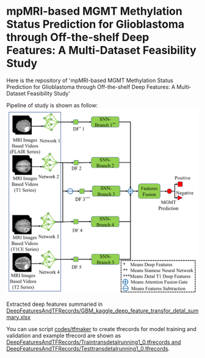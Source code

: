 # mpMRI-based MGMT Methylation Status Prediction for Glioblastoma through Off-the-shelf Deep Features: A Multi‐Dataset Feasibility Study
Here is the repository of 'mpMRI-based MGMT Methylation Status Prediction for Glioblastoma through Off-the-shelf Deep Features: A Multi‐Dataset Feasibility Study'

Pipeline of study is shown as follow:
![Pipeline of study](https://github.com/FORRESTHUACHEN/mpMRI_for_MGMT_Prediction-/blob/main/Figure1.png)

Extracted deep features summaried in [DeepFeaturesAndTFRecords/GBM_kaggle_deep_feature_transfor_detal_summary.xlsx](https://github.com/FORRESTHUACHEN/mpMRI_for_MGMT_Prediction-/blob/main/DeepFeaturesAndTFRecords/GBM_kaggle_deep_feature_transfor_detal_summary.xlsx)

You can use script [codes/tfmaker](https://github.com/FORRESTHUACHEN/mpMRI_for_MGMT_Prediction-/blob/main/codes/tfmaker%20-%20v3.py) to create tfrecords for model training and validation and example tfrecord are shown as [DeepFeaturesAndTFRecords/Traintransdetalrunning1_0.tfrecords and DeepFeaturesAndTFRecords/Testtransdetalrunning1_0.tfrecords](https://github.com/FORRESTHUACHEN/mpMRI_for_MGMT_Prediction-/tree/main/DeepFeaturesAndTFRecords).
